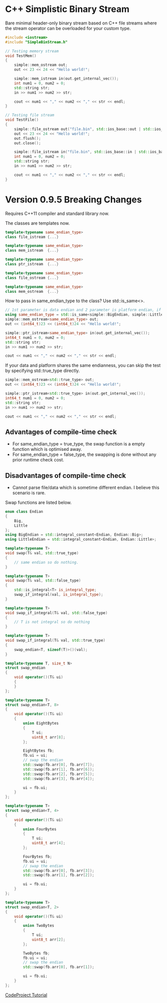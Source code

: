 # C++ Simplistic Binary Stream

Bare minimal header-only binary stream based on C++ file streams where the stream operator can be overloaded for your custom type.

```cpp
#include <iostream>
#include "SimpleBinStream.h"

// Testing memory stream
void TestMem()
{
    simple::mem_ostream out;
    out << 23 << 24 << "Hello world!";

    simple::mem_istream in(out.get_internal_vec());
    int num1 = 0, num2 = 0;
    std::string str;
    in >> num1 >> num2 >> str;

    cout << num1 << "," << num2 << "," << str << endl;
}

// Testing file stream
void TestFile()
{
    simple::file_ostream out("file.bin", std::ios_base::out | std::ios_base::binary);
    out << 23 << 24 << "Hello world!";
    out.flush();
    out.close();

    simple::file_istream in("file.bin", std::ios_base::in | std::ios_base::binary);
    int num1 = 0, num2 = 0;
    std::string str;
    in >> num1 >> num2 >> str;

    cout << num1 << "," << num2 << "," << str << endl;
}
```

# Version 0.9.5 Breaking Changes

Requires C++11 compiler and standard library now.

The classes are templates now. 

```cpp
template<typename same_endian_type>
class file_istream {...}

template<typename same_endian_type>
class mem_istream  {...}

template<typename same_endian_type>
class ptr_istream  {...}

template<typename same_endian_type>
class file_ostream {...}

template<typename same_endian_type>
class mem_ostream  {...}
```

How to pass in same_endian_type to the class? Use std::is_same<>.

```cpp
// 1st parameter is data endian and 2 parameter is platform endian, if they are different, swap.
using same_endian_type = std::is_same<simple::BigEndian, simple::LittleEndian>;
simple::mem_ostream<same_endian_type> out;
out << (int64_t)23 << (int64_t)24 << "Hello world!";

simple::ptr_istream<same_endian_type> in(out.get_internal_vec());
int64_t num1 = 0, num2 = 0;
std::string str;
in >> num1 >> num2 >> str;

cout << num1 << "," << num2 << "," << str << endl;
```

If your data and platform shares the same endianness, you can skip the test by specifying std::true_type directly.

```cpp
simple::mem_ostream<std::true_type> out;
out << (int64_t)23 << (int64_t)24 << "Hello world!";

simple::ptr_istream<std::true_type> in(out.get_internal_vec());
int64_t num1 = 0, num2 = 0;
std::string str;
in >> num1 >> num2 >> str;

cout << num1 << "," << num2 << "," << str << endl;
```

## Advantages of compile-time check

* For same_endian_type = true_type, the swap function is a empty function which is optimised away.
* For same_endian_type = false_type, the swapping is done without any prior runtime check cost.

## Disadvantages of compile-time check

* Cannot parse file/data which is sometime different endian. I believe this scenario is rare.

Swap functions are listed below.

```cpp
enum class Endian
{
    Big,
    Little
};
using BigEndian = std::integral_constant<Endian, Endian::Big>;
using LittleEndian = std::integral_constant<Endian, Endian::Little>;

template<typename T>
void swap(T& val, std::true_type)
{
    // same endian so do nothing.
}

template<typename T>
void swap(T& val, std::false_type)
{
    std::is_integral<T> is_integral_type;
    swap_if_integral(val, is_integral_type);
}

template<typename T>
void swap_if_integral(T& val, std::false_type)
{
    // T is not integral so do nothing
}

template<typename T>
void swap_if_integral(T& val, std::true_type)
{
    swap_endian<T, sizeof(T)>()(val);
}

template<typename T, size_t N>
struct swap_endian
{
    void operator()(T& ui)
    {
    }
};

template<typename T>
struct swap_endian<T, 8>
{
    void operator()(T& ui)
    {
        union EightBytes
        {
            T ui;
            uint8_t arr[8];
        };

        EightBytes fb;
        fb.ui = ui;
        // swap the endian
        std::swap(fb.arr[0], fb.arr[7]);
        std::swap(fb.arr[1], fb.arr[6]);
        std::swap(fb.arr[2], fb.arr[5]);
        std::swap(fb.arr[3], fb.arr[4]);

        ui = fb.ui;
    }
};

template<typename T>
struct swap_endian<T, 4>
{
    void operator()(T& ui)
    {
        union FourBytes
        {
            T ui;
            uint8_t arr[4];
        };

        FourBytes fb;
        fb.ui = ui;
        // swap the endian
        std::swap(fb.arr[0], fb.arr[3]);
        std::swap(fb.arr[1], fb.arr[2]);

        ui = fb.ui;
    }
};

template<typename T>
struct swap_endian<T, 2>
{
    void operator()(T& ui)
    {
        union TwoBytes
        {
            T ui;
            uint8_t arr[2];
        };

        TwoBytes fb;
        fb.ui = ui;
        // swap the endian
        std::swap(fb.arr[0], fb.arr[1]);

        ui = fb.ui;
    }
};
```

[CodeProject Tutorial](http://www.codeproject.com/Tips/808776/Cplusplus-Simplistic-Binary-Streams)